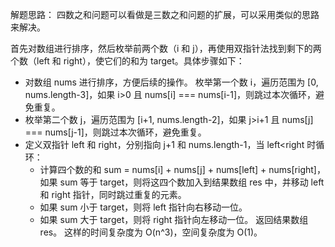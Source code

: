 解题思路：
四数之和问题可以看做是三数之和问题的扩展，可以采用类似的思路来解决。

首先对数组进行排序，然后枚举前两个数（i 和 j），再使用双指针法找到剩下的两个数（left 和 right），使它们的和为 target。具体步骤如下：

- 对数组 nums 进行排序，方便后续的操作。
枚举第一个数 i，遍历范围为 [0, nums.length-3]，如果 i>0 且 nums[i] === nums[i-1]，则跳过本次循环，避免重复。
- 枚举第二个数 j，遍历范围为 [i+1, nums.length-2]，如果 j>i+1 且 nums[j] === nums[j-1]，则跳过本次循环，避免重复。
- 定义双指针 left 和 right，分别指向 j+1 和 nums.length-1，当 left<right 时循环：
    - 计算四个数的和 sum = nums[i] + nums[j] + nums[left] + nums[right]，如果 sum 等于 target，则将这四个数加入到结果数组 res 中，并移动 left 和 right 指针，同时跳过重复的元素。
    - 如果 sum 小于 target，则将 left 指针向右移动一位。
    - 如果 sum 大于 target，则将 right 指针向左移动一位。
    返回结果数组 res。
这样的时间复杂度为 O(n^3)，空间复杂度为 O(1)。
